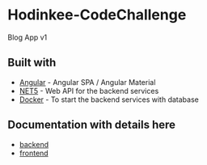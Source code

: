 # Hodinkee-CodeChallenge

Blog App v1

## Built with

- [Angular](https://angular.io/) - Angular SPA / Angular Material
- [NET5](https://dotnet.microsoft.com/download) - Web API for the backend services
- [Docker](https://cloud.ibm.com/catalog?search=api%20connect#search_results) - To start the backend services with database

## Documentation with details here
- [backend](https://github.com/Ksantacr/Hodinkee-CodeChallenge/tree/main/backend)
- [frontend](https://github.com/Ksantacr/Hodinkee-CodeChallenge/tree/main/frontend)
